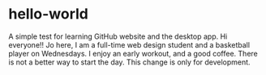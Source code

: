 # hello-world
A simple test for learning GitHub website and the desktop app.
Hi everyone!!
Jo here, I am a full-time web design student and a basketball player on Wednesdays.
I enjoy an early workout, and a good coffee. There is not a better way to start the day.
This change is only for development.